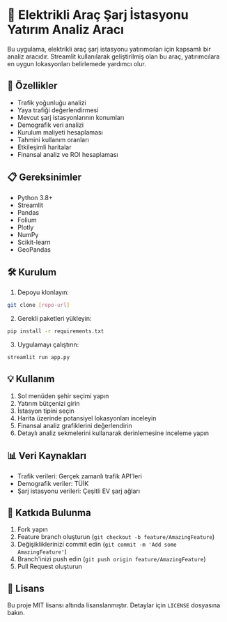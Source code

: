 # 🔌 Elektrikli Araç Şarj İstasyonu Yatırım Analiz Aracı

Bu uygulama, elektrikli araç şarj istasyonu yatırımcıları için kapsamlı bir analiz aracıdır. Streamlit kullanılarak geliştirilmiş olan bu araç, yatırımcılara en uygun lokasyonları belirlemede yardımcı olur.

## 🚀 Özellikler

- Trafik yoğunluğu analizi
- Yaya trafiği değerlendirmesi
- Mevcut şarj istasyonlarının konumları
- Demografik veri analizi
- Kurulum maliyeti hesaplaması
- Tahmini kullanım oranları
- Etkileşimli haritalar
- Finansal analiz ve ROI hesaplaması

## 📋 Gereksinimler

- Python 3.8+
- Streamlit
- Pandas
- Folium
- Plotly
- NumPy
- Scikit-learn
- GeoPandas

## 🛠️ Kurulum

1. Depoyu klonlayın:
```bash
git clone [repo-url]
```

2. Gerekli paketleri yükleyin:
```bash
pip install -r requirements.txt
```

3. Uygulamayı çalıştırın:
```bash
streamlit run app.py
```

## 💡 Kullanım

1. Sol menüden şehir seçimi yapın
2. Yatırım bütçenizi girin
3. İstasyon tipini seçin
4. Harita üzerinde potansiyel lokasyonları inceleyin
5. Finansal analiz grafiklerini değerlendirin
6. Detaylı analiz sekmelerini kullanarak derinlemesine inceleme yapın

## 📊 Veri Kaynakları

- Trafik verileri: Gerçek zamanlı trafik API'leri
- Demografik veriler: TÜİK
- Şarj istasyonu verileri: Çeşitli EV şarj ağları

## 🤝 Katkıda Bulunma

1. Fork yapın
2. Feature branch oluşturun (`git checkout -b feature/AmazingFeature`)
3. Değişikliklerinizi commit edin (`git commit -m 'Add some AmazingFeature'`)
4. Branch'inizi push edin (`git push origin feature/AmazingFeature`)
5. Pull Request oluşturun

## 📝 Lisans

Bu proje MIT lisansı altında lisanslanmıştır. Detaylar için `LICENSE` dosyasına bakın. 